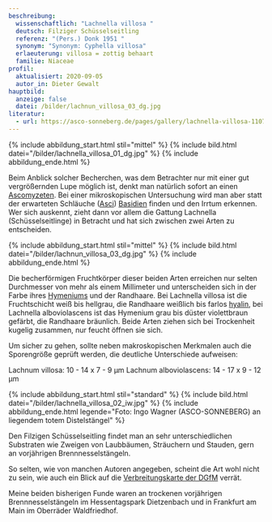 ```yaml
---
beschreibung:
  wissenschaftlich: "Lachnella villosa "
  deutsch: Filziger Schüsselseitling
  referenz: "(Pers.) Donk 1951 "
  synonym: "Synonym: Cyphella villosa"
  erlaeuterung: villosa = zottig behaart
  familie: Niaceae
profil:
  aktualisiert: 2020-09-05
  autor_in: Dieter Gewalt
hauptbild:
  anzeige: false
  datei: /bilder/lachnun_villosa_03_dg.jpg
literatur:
  - url: https://asco-sonneberg.de/pages/gallery/lachnella-villosa-110703-01xs21191.php
---
```

{% include abbildung_start.html stil="mittel" %}
{% include bild.html datei="/bilder/lachnella_villosa_01_dg.jpg" %}
{% include abbildung_ende.html %}

Beim Anblick solcher Becherchen, was dem Betrachter nur mit einer gut vergrößernden Lupe möglich ist, denkt man natürlich sofort an einen [Ascomyzeten](Ascomyzeten "Glossar"). Bei einer mikroskopischen Untersuchung wird man aber statt der erwarteten Schläuche ([Asci](Asci "Glossar")) [Basidien](Basidien "Glossar") finden und den Irrtum erkennen. Wer sich auskennt, zieht dann vor allem die Gattung Lachnella (Schüsselseitlinge) in Betracht und hat sich zwischen zwei Arten zu entscheiden.

{% include abbildung_start.html stil="mittel" %}
{% include bild.html datei="/bilder/lachnun_villosa_03_dg.jpg" %}
{% include abbildung_ende.html %}

Die becherförmigen Fruchtkörper dieser beiden Arten erreichen nur selten Durchmesser von mehr als einem Millimeter und unterscheiden sich in der Farbe ihres [Hymeniums](Hymenium "Glossar") und der Randhaare. Bei Lachnella villosa ist die Fruchtschicht weiß bis hellgrau, die Randhaare weißlich bis farlos [hyalin](hyalin "Glossar"), bei Lachnella alboviolascens ist das Hymenium grau bis düster violettbraun gefärbt, die Randhaare bräunlich. Beide Arten ziehen sich bei Trockenheit kugelig zusammen, nur feucht öffnen sie sich.

Um sicher zu gehen, sollte neben makroskopischen Merkmalen auch die Sporengröße geprüft werden, die deutliche Unterschiede aufweisen:

Lachnum villosa: 10 - 14 x 7 - 9 µm
Lachnum alboviolascens: 14 - 17 x 9 - 12 µm

{% include abbildung_start.html stil="standard" %}
{% include bild.html datei="/bilder/lachnella_villosa_02_iw.jpg" %}
{% include abbildung_ende.html legende="Foto: Ingo Wagner (ASCO-SONNEBERG)    an liegendem totem Distelstängel" %}

Den Filzigen Schüsselseitling findet man an sehr unterschiedlichen Substraten wie Zweigen von Laubbäumen, Sträuchern und Stauden, gern an vorjährigen Brennnesselstängeln. 

So selten, wie von manchen Autoren angegeben, scheint die Art wohl nicht zu sein, wie auch ein Blick auf die [Verbreitungskarte der DGfM](http://www.pilze-deutschland.de/organismen/lachnella-villosa-pers-fr-gillet-1881) verrät.

Meine beiden bisherigen Funde waren an trockenen vorjährigen Brennnesselstängeln im Hessentagspark Dietzenbach und in Frankfurt am Main im Oberräder Waldfriedhof.